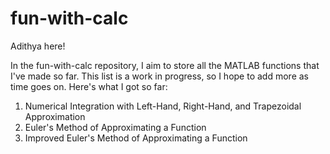 # fun-with-calc
Adithya here!

In the fun-with-calc repository, I aim to store all the MATLAB functions that I've made so far. This list is a work in progress, so I hope to add more as time goes on. Here's what I got so far:

1) Numerical Integration with Left-Hand, Right-Hand, and Trapezoidal Approximation
2) Euler's Method of Approximating a Function
3) Improved Euler's Method of Approximating a Function
